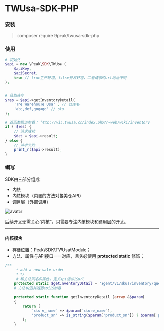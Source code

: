 # TWUsa-SDK-PHP

### 安装
> composer require 9peak/twusa-sdk-php


### 使用
```php
# 初始化
$api = new \Peak\SDK\TWUsa (
	$apiKey,
	$apiSecret,
	true // true生产环境，false开发环境，二者请求的url地址不同
);


# 获取库存
$res = $api->getInventoryDetail(
	'The Warehouse Usa' , // 仓库名
	'abc,def,gogogo' // sku
);

# 返回数据请参看： http://vip.twusa.cn/index.php?r=web/wiki/inventory
if ( $res) {
	// 请求成功
	$dat = $api->result;
} else {
	// 请求失败
	print_r($api->result);
}

```

### 编写
SDK由三部分组成
<ul>
	<li>内核</li>
	<li>内核模块（内置的方法对接美仓API）</li>
	<li>调用层（外部调用）</li>
</ul>

![avatar](http://storage-qiniu.9peak.net/9peak-twusa-sdk-php.png)

后续开发无需关心“内核”，只需要专注内核模块和调用层的开发。

----------------------------------------------------------

#### 内核模块
<ul>
	<li>存储位置：Peak\SDK\TWUsa\Module；</li>
	<li>方法、属性与API接口一一对应，且务必使用 <b>protected static</b> 修饰；</li>
	</ul>

```php
/**
     * add a new sale order
     * */
     # 和方法同名的属性，定义api请求的url
	protected static $getInventoryDetail = 'agent/v1/skus/inventory/query';
	# 方法构造并返回api的参数
    
	protected static function getInventoryDetail (array &$param)
	{
		return [
			'store_name' => $param['store_name'],
			'product_sn' => is_string($param['product_sn']) ? $param['product_sn'] : join(',', $param['product_sn']),
		];
	}
```
